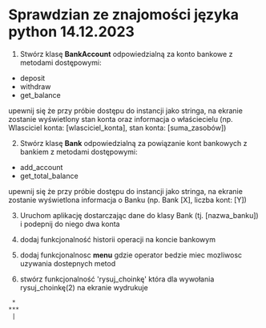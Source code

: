# Sprawdzian ze znajomości języka python 14.12.2023

1. Stwórz klasę **BankAccount** odpowiedzialną za konto bankowe z metodami dostępowymi:
- deposit
- withdraw
- get_balance

upewnij się że przy próbie dostępu do instancji jako stringa, na ekranie zostanie wyświetlony stan konta oraz informacja o właściecielu (np. Wlasciciel konta: [wlasciciel_konta], stan konta: [suma_zasobów])

2. Stwórz klasę **Bank** odpowiedzialną za powiązanie kont bankowych z bankiem z metodami dostępowymi:
- add_account
- get_total_balance

upewnij się że przy próbie dostępu do instancji jako stringa, na ekranie zostanie wyświetlona informacja o Banku (np. Bank [X], liczba kont: [Y])

3. Uruchom aplikację dostarczając dane do klasy Bank (tj. [nazwa_banku]) i podepnij do niego dwa konta

4. dodaj funkcjonalność historii operacji na koncie bankowym
   
6. dodaj funkcjonalnosc **menu** gdzie operator bedzie miec mozliwosc uzywania dostepnych metod 

7. stwórz funkcjonalność 'rysuj_choinkę' która dla wywołania rysuj_choinkę(2) na ekranie wydrukuje
```
 *
***
 |
```
